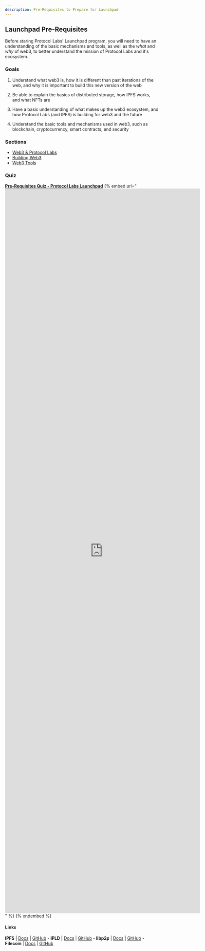 ```yaml
---
description: Pre-Requisites to Prepare for Launchpad
---
```


## Launchpad Pre-Requisites

Before staring Protocol Labs' Launchpad program, you will need to have an understanding of the basic mechanisms and tools, as well as the _what_ and _why_ of web3, to better understand the mission of Protocol Labs and it's ecosystem.

### Goals
1. Understand what web3 is, how it is different than past iterations of the web, and why it is important to build this new version of the web

2. Be able to explain the basics of distributed storage, how IPFS works, and what NFTs are

3. Have a basic understanding of what makes up the web3 ecosystem, and how Protocol Labs (and IPFS) is building for web3 and the future

4. Understand the basic tools and mechanisms used in web3, such as blockchain, cryptocurrency, smart contracts, and security



### Sections

* [Web3 & Protocol Labs](web3-ipfs.md)
* [Building Web3](building-web3.md)
* [Web3 Tools](web3-tools.md)

### Quiz
**[Pre-Requisites Quiz - Protocol Labs Launchpad](https://docs.google.com/forms/d/e/1FAIpQLSfBhz3elo3K8U6MpMKeO1-0CfTdTQwPaMSYJPi3bSNyFLm0Dw/viewform?usp=sf_link)**
{% embed url="<iframe src="https://docs.google.com/forms/d/e/1FAIpQLSfBhz3elo3K8U6MpMKeO1-0CfTdTQwPaMSYJPi3bSNyFLm0Dw/viewform?usp=sf_link" width="640" height="2374" frameborder="0" marginheight="0" marginwidth="0">Loading…</iframe>" %}
<Take this quiz before or after to see what you understand>
{% endembed %}


#### Links

**IPFS** | [Docs](https://docs.ipfs.io) | [GitHub](https://github.com/ipfs) - **IPLD** | [Docs](https://ipld.io/docs/) | [GitHub](https://github.com/ipld) - **libp2p** | [Docs](https://docs.libp2p.io) | [GitHub](https://github.com/libp2p) - **Filecoin** | [Docs](https://docs.filecoin.io) | [GitHub](https://github.com/filecoin-project)
